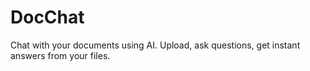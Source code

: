 # DocChat
Chat with your documents using AI. Upload, ask questions, get instant answers from your files.
